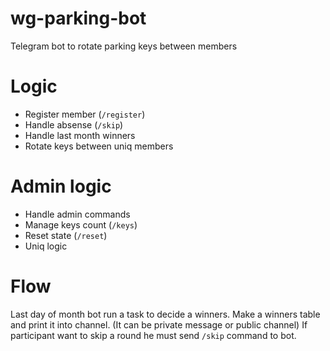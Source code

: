 # wg-parking-bot
Telegram bot to rotate parking keys between members

# Logic
- Register member (`/register`)
- Handle absense (`/skip`)
- Handle last month winners
- Rotate keys between uniq members

# Admin logic
- Handle admin commands
- Manage keys count (`/keys`)
- Reset state (`/reset`)
- Uniq logic

# Flow
Last day of month bot run a task to decide a winners.
Make a winners table and print it into channel. (It can be private message or public channel)
If participant want to skip a round he must send `/skip` command to bot.


